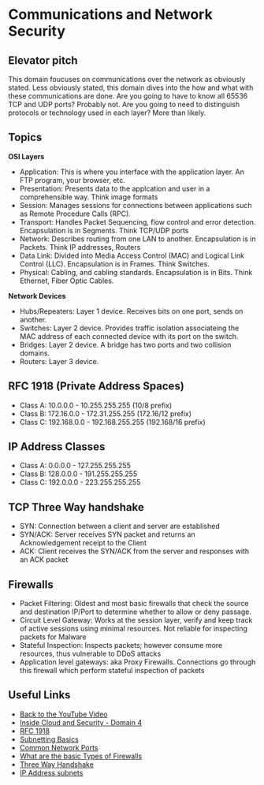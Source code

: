 # Communications and Network Security

## Elevator pitch
This domain foucuses on communications over the network as obviously stated. Less obviously stated, this domain dives into the how and what with these communications are done. Are you going to have to know all 65536 TCP and UDP ports? Probably not. Are you going to need to distinguish protocols or technology used in each layer? More than likely.

## Topics

**OSI Layers**

- Application: This is where you interface with the application layer. An FTP program, your browser, etc.
- Presentation: Presents data to the applcation and user in a comprehensible way. Think image formats
- Session: Manages sessions for connections between applications such as Remote Procedure Calls (RPC).
- Transport: Handles Packet Sequencing, flow control and error detection. Encapsulation is in Segments. Think TCP/UDP ports
- Network: Describes routing from one LAN to another. Encapsulation is in Packets. Think IP addresses, Routers
- Data Link: Divided into Media Access Control (MAC) and Logical Link Control (LLC). Encapsulation is in Frames. Think Switches.
- Physical: Cabling, and cabling standards. Encapsulation is in Bits. Think Ethernet, Fiber Optic Cables.

**Network Devices**
- Hubs/Repeaters: Layer 1 device. Receives bits on one port, sends on another.
- Switches: Layer 2 device. Provides traffic isolation associateing the MAC address of each connected device with its port on the switch.
- Bridges: Layer 2 device. A bridge has two ports and two collision domains.
- Routers: Layer 3 device. 

## RFC 1918 (Private Address Spaces)

- Class A: 10.0.0.0 - 10.255.255.255 (10/8 prefix)
- Class B: 172.16.0.0 - 172.31.255.255 (172.16/12 prefix)
- Class C: 192.168.0.0 - 192.168.255.255 (192.168/16 prefix)

## IP Address Classes

- Class A: 0.0.0.0 - 127.255.255.255
- Class B: 128.0.0.0 - 191.255.255.255
- Class C: 192.0.0.0 - 223.255.255.255

## TCP Three Way handshake
- SYN: Connection between a client and server are established
- SYN/ACK: Server receives SYN packet and returns an Acknowledgement receipt to the Client
- ACK: Client receives the SYN/ACK from the server and responses with an ACK packet

## Firewalls
- Packet Filtering: Oldest and most basic firewalls that check the source and destination IP/Port to determine whether to allow or deny passage.
- Circuit Level Gateway: Works at the session layer, verify and keep track of active sessions using minimal resources. Not reliable for inspecting packets for Malware
- Stateful Inspection: Inspects packets; however consume more resources, thus vulnerable to DDoS attacks
- Application level gateways: aka Proxy Firewalls. Connections go through this firewall which perform stateful inspection of packets

## Useful Links

- [Back to the YouTube Video]()
- [Inside Cloud and Security - Domain 4](https://www.youtube.com/watch?v=-b-BbFv7eI8)
- [RFC 1918](https://datatracker.ietf.org/doc/html/rfc1918)
- [Subnetting Basics](https://docs.microsoft.com/en-us/troubleshoot/windows-client/networking/tcpip-addressing-and-subnetting)
- [Common Network Ports](https://web.mit.edu/rhel-doc/4/RH-DOCS/rhel-sg-en-4/ch-ports.html)
- [What are the basic Types of Firewalls](https://www.parallels.com/blogs/ras/types-of-firewalls/)
- [Three Way Handshake](https://www.techopedia.com/definition/10339/three-way-handshake)
- [IP Address subnets](https://www.paessler.com/it-explained/ip-address)

